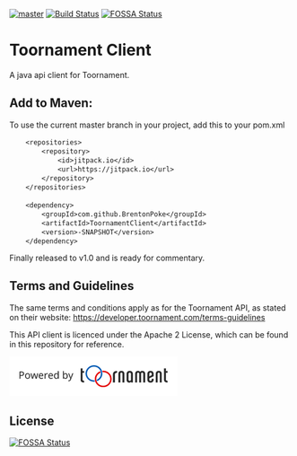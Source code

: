 [![master](https://jitpack.io/v/BrentonPoke/ToornamentClient.svg)](https://jitpack.io/#BrentonPoke/ToornamentClient) [![Build Status](https://travis-ci.org/BrentonPoke/ToornamentClient.svg?branch=master)](https://travis-ci.org/BrentonPoke/ToornamentClient)
[![FOSSA Status](https://app.fossa.io/api/projects/git%2Bgithub.com%2FBrentonPoke%2FToornamentClient.svg?type=shield)](https://app.fossa.io/projects/git%2Bgithub.com%2FBrentonPoke%2FToornamentClient?ref=badge_shield)
# Toornament Client

A java api client for Toornament.


## Add to Maven:
To use the current master branch in your project, add this to your pom.xml
```
	<repositories>
		<repository>
		    <id>jitpack.io</id>
		    <url>https://jitpack.io</url>
		</repository>
	</repositories>

	<dependency>
	    <groupId>com.github.BrentonPoke</groupId>
	    <artifactId>ToornamentClient</artifactId>
	    <version>-SNAPSHOT</version>
	</dependency>
```
Finally released to v1.0 and is ready for commentary.

## Terms and Guidelines

The same terms and conditions apply as for the Toornament API, as stated on their website: https://developer.toornament.com/terms-guidelines

This API client is licenced under the Apache 2 License, which can be found in this repository for reference.

[![logo](https://github.com/Biokinetica/OverwatchCalendarCreator/blob/master/poweredByToornament-dark.png)](https://www.toornament.com)


## License
[![FOSSA Status](https://app.fossa.io/api/projects/git%2Bgithub.com%2FBrentonPoke%2FToornamentClient.svg?type=large)](https://app.fossa.io/projects/git%2Bgithub.com%2FBrentonPoke%2FToornamentClient?ref=badge_large)
